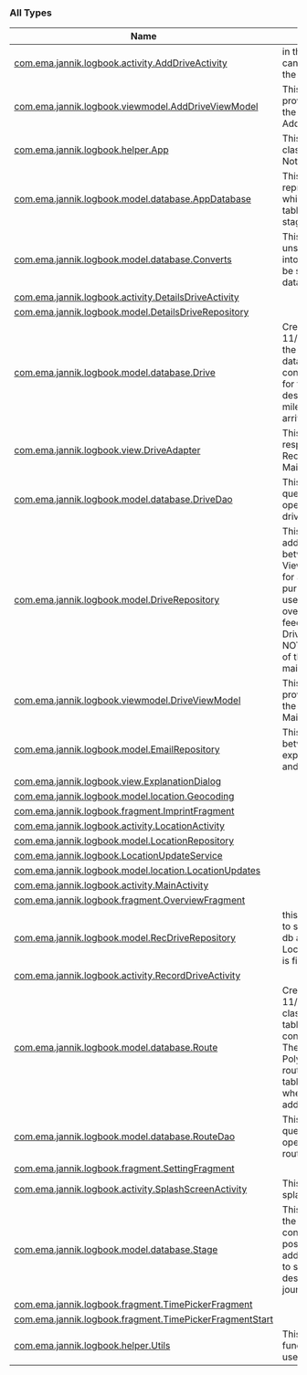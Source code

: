 

### All Types

| Name | Summary |
|---|---|
| [com.ema.jannik.logbook.activity.AddDriveActivity](../com.ema.jannik.logbook.activity/-add-drive-activity/index.md) | in this Activity the user can add a past ride to the db. |
| [com.ema.jannik.logbook.viewmodel.AddDriveViewModel](../com.ema.jannik.logbook.viewmodel/-add-drive-view-model/index.md) | This VieModel provides the data for the View of the AddDriveActivity |
| [com.ema.jannik.logbook.helper.App](../com.ema.jannik.logbook.helper/-app/index.md) | This class is a helper class to create the NotificationChannel |
| [com.ema.jannik.logbook.model.database.AppDatabase](../com.ema.jannik.logbook.model.database/-app-database/index.md) | This abstract class represent the Database which contains the tables drive, route and stage. |
| [com.ema.jannik.logbook.model.database.Converts](../com.ema.jannik.logbook.model.database/-converts/index.md) | This class converts unstorable data types into data types that can be stored in the database |
| [com.ema.jannik.logbook.activity.DetailsDriveActivity](../com.ema.jannik.logbook.activity/-details-drive-activity/index.md) |  |
| [com.ema.jannik.logbook.model.DetailsDriveRepository](../com.ema.jannik.logbook.model/-details-drive-repository/index.md) |  |
| [com.ema.jannik.logbook.model.database.Drive](../com.ema.jannik.logbook.model.database/-drive/index.md) | Created by Jannik on 11/24/2018. represent the table "drive" in the database. This table contains the purpose for the drive, start, destination and the mileage at start and arrival. |
| [com.ema.jannik.logbook.view.DriveAdapter](../com.ema.jannik.logbook.view/-drive-adapter/index.md) | This Adapter is responsible for the RecyclerView of the MainActivity |
| [com.ema.jannik.logbook.model.database.DriveDao](../com.ema.jannik.logbook.model.database/-drive-dao/index.md) | This interface contains queries and other operations on the table drive. |
| [com.ema.jannik.logbook.model.DriveRepository](../com.ema.jannik.logbook.model/-drive-repository/index.md) | This Repository class add an extra layer between the ViewModel and Data for abstraction purpose. This class is used from the overview fragment to feed the DriveViewModel Do NOT create an instace of this class on the main thread. |
| [com.ema.jannik.logbook.viewmodel.DriveViewModel](../com.ema.jannik.logbook.viewmodel/-drive-view-model/index.md) | This VieModel provides the data for the View of the MainActivity. |
| [com.ema.jannik.logbook.model.EmailRepository](../com.ema.jannik.logbook.model/-email-repository/index.md) | This class is a layer between the email export functionality and the DriveDao |
| [com.ema.jannik.logbook.view.ExplanationDialog](../com.ema.jannik.logbook.view/-explanation-dialog/index.md) |  |
| [com.ema.jannik.logbook.model.location.Geocoding](../com.ema.jannik.logbook.model.location/-geocoding/index.md) |  |
| [com.ema.jannik.logbook.fragment.ImprintFragment](../com.ema.jannik.logbook.fragment/-imprint-fragment/index.md) |  |
| [com.ema.jannik.logbook.activity.LocationActivity](../com.ema.jannik.logbook.activity/-location-activity/index.md) |  |
| [com.ema.jannik.logbook.model.LocationRepository](../com.ema.jannik.logbook.model/-location-repository/index.md) |  |
| [com.ema.jannik.logbook.LocationUpdateService](../com.ema.jannik.logbook/-location-update-service/index.md) |  |
| [com.ema.jannik.logbook.model.location.LocationUpdates](../com.ema.jannik.logbook.model.location/-location-updates/index.md) |  |
| [com.ema.jannik.logbook.activity.MainActivity](../com.ema.jannik.logbook.activity/-main-activity/index.md) |  |
| [com.ema.jannik.logbook.fragment.OverviewFragment](../com.ema.jannik.logbook.fragment/-overview-fragment/index.md) |  |
| [com.ema.jannik.logbook.model.RecDriveRepository](../com.ema.jannik.logbook.model/-rec-drive-repository/index.md) | this repository is used to store the data in the db after the LocationUpdateService is finish |
| [com.ema.jannik.logbook.activity.RecordDriveActivity](../com.ema.jannik.logbook.activity/-record-drive-activity/index.md) |  |
| [com.ema.jannik.logbook.model.database.Route](../com.ema.jannik.logbook.model.database/-route/index.md) | Created by Jannik on 11/24/2018. This class represent the table route and contains geo locations. These are used for Polylinies to show the route on maps. This table has no entry when the journey is added manuel. |
| [com.ema.jannik.logbook.model.database.RouteDao](../com.ema.jannik.logbook.model.database/-route-dao/index.md) | This interface contains queries and other operations on the table route. |
| [com.ema.jannik.logbook.fragment.SettingFragment](../com.ema.jannik.logbook.fragment/-setting-fragment/index.md) |  |
| [com.ema.jannik.logbook.activity.SplashScreenActivity](../com.ema.jannik.logbook.activity/-splash-screen-activity/index.md) | This activity is for an splash screen. |
| [com.ema.jannik.logbook.model.database.Stage](../com.ema.jannik.logbook.model.database/-stage/index.md) | This class represent the table stage and contains an geo position and the address. Which is used to save the start and destination of a journey. |
| [com.ema.jannik.logbook.fragment.TimePickerFragment](../com.ema.jannik.logbook.fragment/-time-picker-fragment/index.md) |  |
| [com.ema.jannik.logbook.fragment.TimePickerFragmentStart](../com.ema.jannik.logbook.fragment/-time-picker-fragment-start/index.md) |  |
| [com.ema.jannik.logbook.helper.Utils](../com.ema.jannik.logbook.helper/-utils/index.md) | This class contains functions which are used over the project |
